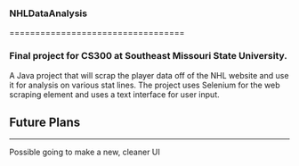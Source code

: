 ### NHLDataAnalysis
==================================
### Final project for CS300 at Southeast Missouri State University.

A Java project that will scrap the player data off of the NHL website and use it for analysis on various stat lines. The project uses Selenium for the web scraping element and uses a text interface for user input.

## Future Plans
------------------
Possible going to make a new, cleaner UI
